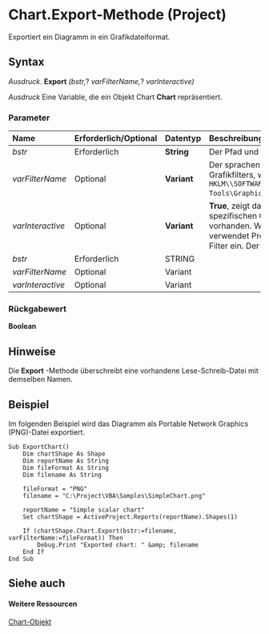 
# Chart.Export-Methode (Project)
Exportiert ein Diagramm in ein Grafikdateiformat.

## Syntax

 _Ausdruck_. **Export** _(bstr,_? _varFilterName,_? _varInteractive)_

 _Ausdruck_ Eine Variable, die ein Objekt Chart **Chart** repräsentiert.


### Parameter



|**Name**|**Erforderlich/Optional**|**Datentyp**|**Beschreibung**|
|:-----|:-----|:-----|:-----|
| _bstr_|Erforderlich|**String**|Der Pfad und Name der exportierten Datei.|
| _varFilterName_|Optional|**Variant**|Der sprachenunabhängige Name des Grafikfilters, wie er in der Registrierung ( `HKLM\\SOFTWARE\Wow6432Node\Microsoft\Shared Tools\Graphics Filters`) wird angezeigt.|
| _varInteractive_|Optional|**Variant**|**True**, zeigt das Dialogfeld, das die Filter-spezifischen Optionen enthält, sofern vorhanden. Wenn _varInteractive_ **False**ist, verwendet Project die Standardwerte für den Filter ein. Der Standardwert ist  **False**.|
| _bstr_|Erforderlich|STRING||
| _varFilterName_|Optional|Variant||
| _varInteractive_|Optional|Variant||

### Rückgabewert

 **Boolean**


## Hinweise

Die  **Export** -Methode überschreibt eine vorhandene Lese-Schreib-Datei mit demselben Namen.


## Beispiel

Im folgenden Beispiel wird das Diagramm als Portable Network Graphics (PNG)-Datei exportiert.


```
Sub ExportChart()
    Dim chartShape As Shape
    Dim reportName As String
    Dim fileFormat As String
    Dim filename As String
    
    fileFormat = "PNG"
    filename = "C:\Project\VBA\Samples\SimpleChart.png"
    
    reportName = "Simple scalar chart"
    Set chartShape = ActiveProject.Reports(reportName).Shapes(1)
    
    If (chartShape.Chart.Export(bstr:=filename, varFilterName:=fileFormat)) Then
        Debug.Print "Exported chart: " &amp; filename
    End If
End Sub
```


## Siehe auch


#### Weitere Ressourcen


[Chart-Objekt](810d4ec1-69d2-c432-b9da-57042b783b85.md)